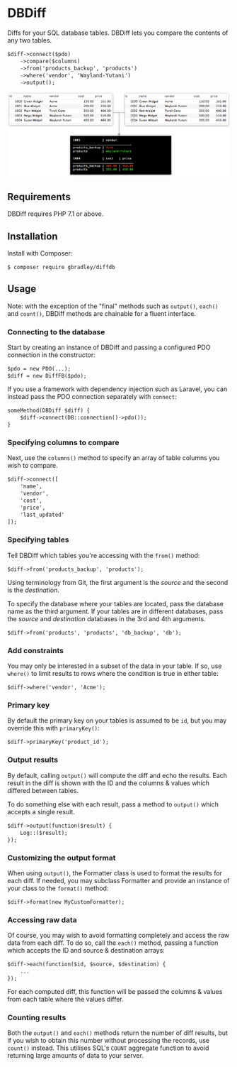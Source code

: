 # DBDiff

Diffs for your SQL database tables. DBDiff lets you compare the contents of any two tables.

	$diff->connect($pdo)
		->compare($columns)
		->from('products_backup', 'products')
		->where('vendor', 'Wayland-Yutani')
		->output();

<img src="assets/example.png" />


## Requirements

DBDiff requires PHP 7.1 or above.

## Installation

Install with Composer:

	$ composer require gbradley/diffdb

## Usage

Note: with the exception of the "final" methods such as `output()`, `each()` and `count()`, DBDiff methods are chainable for a fluent interface.

### Connecting to the database

Start by creating an instance of DBDiff and passing a configured PDO connection in the constructor:

	$pdo = new PDO(...);
	$diff = new DiffFB($pdo);
	
If you use a framework with dependency injection such as Laravel, you can instead pass the PDO connection separately with `connect`:

	someMethod(DBDiff $diff) {
		$diff->connect(DB::connection()->pdo());
	}
	
### Specifying columns to compare

Next, use the `columns()` method to specify an array of table columns you wish to compare.

	$diff->connect([
		'name',
		'vendor',
		'cost',
		'price',
		'last_updated'
	]);
	
### Specifying tables

Tell DBDiff which tables you're accessing with the `from()` method:

	$diff->from('products_backup', 'products');

Using terminology from Git, the first argument is the *source* and the second is the *destination*.
	
To specify the database where your tables are located, pass the database name as the third argument. If your tables are in different databases, pass the *source* and *destination* databases in the 3rd and 4th arguments.

	$diff->from('products', 'products', 'db_backup', 'db');
	
### Add constraints

You may only be interested in a subset of the data in your table. If so, use `where()` to limit results to rows where the condition is true in either table:

	$diff->where('vendor', 'Acme');
	
### Primary key

By default the primary key on your tables is assumed to be `id`, but you may override this with `primaryKey()`:

	$diff->primaryKey('product_id');
	
### Output results

By default, calling `output()` will compute the diff and echo the results. Each result in the diff is shown with the ID and the columns & values which differed between tables.

To do something else with each result, pass a method to `output()` which accepts a single result.

	$diff->output(function($result) {
		Log::($result);
	});

### Customizing the output format

When using `output()`, the Formatter class is used to format the results for each diff. If needed, you may subclass Formatter and provide an instance of your class to the `format()` method:

	$diff->format(new MyCustomFormatter);
	
### Accessing raw data

Of course, you may wish to avoid formatting completely and access the raw data from each diff. To do so, call the `each()` method, passing a function which accepts the ID and source & destination arrays:

	$diff->each(function($id, $source, $destination) {
		...
	});
	
For each computed diff, this function will be passed the columns & values from each table where the values differ.

### Counting results

Both the `output()` and `each()` methods return the number of diff results, but if you wish to obtain this number without processing the records, use `count()` instead. This utilises SQL's `COUNT` aggregate function to avoid returning large amounts of data to your server.